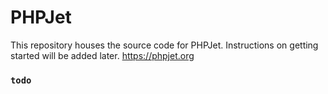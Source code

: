 # PHPJet
This repository houses the source code for PHPJet.
Instructions on getting started will be added later.
https://phpjet.org

### `todo`